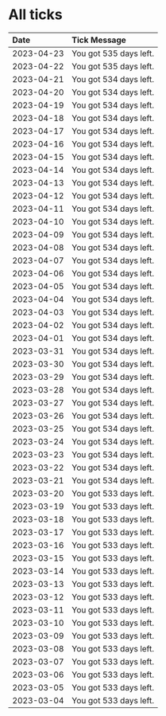# All ticks

|Date|Tick Message|
|:---|:--|
|2023-04-23|You got 535 days left.|
|2023-04-22|You got 535 days left.|
|2023-04-21|You got 534 days left.|
|2023-04-20|You got 534 days left.|
|2023-04-19|You got 534 days left.|
|2023-04-18|You got 534 days left.|
|2023-04-17|You got 534 days left.|
|2023-04-16|You got 534 days left.|
|2023-04-15|You got 534 days left.|
|2023-04-14|You got 534 days left.|
|2023-04-13|You got 534 days left.|
|2023-04-12|You got 534 days left.|
|2023-04-11|You got 534 days left.|
|2023-04-10|You got 534 days left.|
|2023-04-09|You got 534 days left.|
|2023-04-08|You got 534 days left.|
|2023-04-07|You got 534 days left.|
|2023-04-06|You got 534 days left.|
|2023-04-05|You got 534 days left.|
|2023-04-04|You got 534 days left.|
|2023-04-03|You got 534 days left.|
|2023-04-02|You got 534 days left.|
|2023-04-01|You got 534 days left.|
|2023-03-31|You got 534 days left.|
|2023-03-30|You got 534 days left.|
|2023-03-29|You got 534 days left.|
|2023-03-28|You got 534 days left.|
|2023-03-27|You got 534 days left.|
|2023-03-26|You got 534 days left.|
|2023-03-25|You got 534 days left.|
|2023-03-24|You got 534 days left.|
|2023-03-23|You got 534 days left.|
|2023-03-22|You got 534 days left.|
|2023-03-21|You got 534 days left.|
|2023-03-20|You got 533 days left.|
|2023-03-19|You got 533 days left.|
|2023-03-18|You got 533 days left.|
|2023-03-17|You got 533 days left.|
|2023-03-16|You got 533 days left.|
|2023-03-15|You got 533 days left.|
|2023-03-14|You got 533 days left.|
|2023-03-13|You got 533 days left.|
|2023-03-12|You got 533 days left.|
|2023-03-11|You got 533 days left.|
|2023-03-10|You got 533 days left.|
|2023-03-09|You got 533 days left.|
|2023-03-08|You got 533 days left.|
|2023-03-07|You got 533 days left.|
|2023-03-06|You got 533 days left.|
|2023-03-05|You got 533 days left.|
|2023-03-04|You got 533 days left.|
